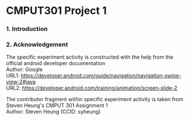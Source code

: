 <h1>CMPUT301 Project 1</h1>

<h3>1. Introduction</h3>


<h3>2. Acknowledgement</h3>

The specific experiment activity is constructed with the help from the official android developer documentation  
Author: Google  
URL1: https://developer.android.com/guide/navigation/navigation-swipe-view-2#java  
URL2: https://developer.android.com/training/animation/screen-slide-2 <br/>


The contributor fragment within specific experiment activity is taken from Steven Heung's CMPUT 301 Assignment 1  
Author: Steven Heung (CCID: syheung)  
